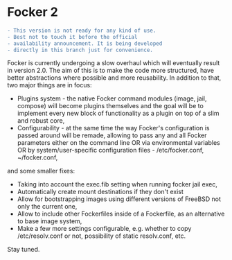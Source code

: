 # Focker 2

```diff
- This version is not ready for any kind of use.
- Best not to touch it before the official
- availability announcement. It is being developed
- directly in this branch just for convenience.
```

Focker is currently undergoing a slow overhaul which will eventually result
in version 2.0. The aim of this is to make the code more structured, have
better abstractions where possible and more reusability. In addition to that, two major things are in focus:

- Plugins system - the native Focker command modules (image, jail, compose) will become plugins themselves and the goal will be to implement every new block of functionality as a plugin on top of a slim and robust core,
- Configurability - at the same time the way Focker's configuration is passed around will be remade, allowing to pass any and all Focker parameters either on the command line OR via environmental variables OR by system/user-specific configuration files - /etc/focker.conf, ~/focker.conf,

and some smaller fixes:

- Taking into account the exec.fib setting when running focker jail exec,
- Automatically create mount destinations if they don't exist
- Allow for bootstrapping images using different versions of FreeBSD not only the current one,
- Allow to include other Fockerfiles inside of a Fockerfile, as an alternative to base image system,
- Make a few more settings configurable, e.g. whether to copy /etc/resolv.conf or not, possibility of static resolv.conf, etc.

Stay tuned.
